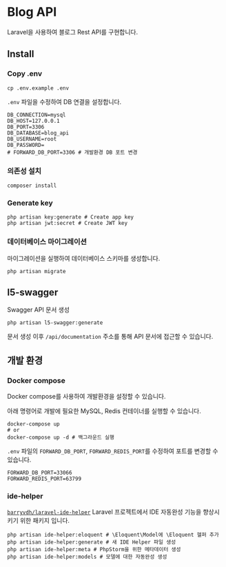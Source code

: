 # Blog API

Laravel을 사용하여 블로그 Rest API를 구현합니다.

## Install

### Copy .env

```shell
cp .env.example .env
```

`.env` 파일을 수정하여 DB 연결을 설정합니다.

```shell
DB_CONNECTION=mysql
DB_HOST=127.0.0.1
DB_PORT=3306
DB_DATABASE=blog_api
DB_USERNAME=root
DB_PASSWORD=
# FORWARD_DB_PORT=3306 # 개발환경 DB 포트 변경
```

### 의존성 설치

```shell
composer install
```

### Generate key

```shell
php artisan key:generate # Create app key
php artisan jwt:secret # Create JWT key
```

### 데이터베이스 마이그레이션

마이그레이션을 실행하여 데이터베이스 스키마를 생성합니다.

```shell
php artisan migrate
```

## l5-swagger

Swagger API 문서 생성

```shell
php artisan l5-swagger:generate
```

문서 생성 이후 `/api/documentation` 주소를 통해 API 문서에 접근할 수 있습니다.

## 개발 환경

### Docker compose

Docker compose를 사용하여 개발환경을 설정할 수 있습니다.

아래 명령어로 개발에 필요한 MySQL, Redis 컨테이너를 실행할 수 있습니다.

```shell
docker-compose up
# or
docker-compose up -d # 백그라운드 실행
```

`.env` 파일의 `FORWARD_DB_PORT`, `FORWARD_REDIS_PORT`를 수정하여 포트를 변경할 수 있습니다.

```shell
FORWARD_DB_PORT=33066
FORWARD_REDIS_PORT=63799
```

### ide-helper

[`barryvdh/laravel-ide-helper`](https://github.com/barryvdh/laravel-ide-helper)
Laravel 프로젝트에서 IDE 자동완성 기능을 향상시키기 위한 패키지 입니다.

```shell
php artisan ide-helper:eloquent # \Eloquent\Model에 \Eloquent 헬퍼 추가
php artisan ide-helper:generate # 새 IDE Helper 파일 생성
php artisan ide-helper:meta # PhpStorm을 위한 메타데이터 생성
php artisan ide-helper:models # 모델에 대한 자동완성 생성
```
